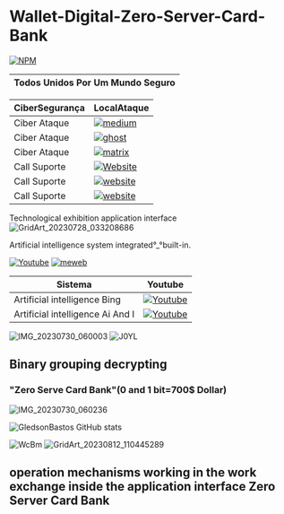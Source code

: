 # Wallet-Digital-Zero-Server-Card-Bank
[![NPM](https://img.shields.io/npm/l/react)](https://github.com/GledsonBastos/Zero-Server-Card-Bank-/blob/61fe2ad49374ccc58ebc32cad8e3c71ba4eb04d3/LICENSE)

|Todos Unidos Por Um Mundo Seguro|
|--|

  | CiberSegurança |LocalAtaque |
|--|--|
|Ciber Ataque|[![medium](https://img.shields.io/badge/Medium-12100E?style=for-the-badge&logo=medium&logoColor=white)](https://cybermap.kaspersky.com/)
|Ciber Ataque |[![ghost](https://img.shields.io/badge/Ghost-000?style=for-the-badge&logo=ghost&logoColor=yellow)](https://attackmap.sonicwall.com/live-attack-map/)
|Ciber Ataque|[![matrix](https://img.shields.io/badge/matrix-000000?style=for-the-badge&logo=Matrix&logoColor=white)](https://threatmap.fortiguard.com/)
|Call Suporte|[![Website](https://img.shields.io/website-up-down-green-red/http/monip.org.svg)](https://www.fbi.gov/)
|Call Suporte|[![website](https://img.shields.io/website-center-down-red-red/http/cv.lbesson.qc.to.svg)](https://www.nsa.gov/)
|Call Suporte|[![website](https://img.shields.io/website-down-down-blue-red/http/cv.lbesson.qc.to.svg)](https://www.cia.gov/)

Technological exhibition application interface
![GridArt_20230728_033208686](https://github.com/GledsonBastos/Wallet-Digital-Zero-Server-Card-Bank/assets/62495617/4f8e39ee-66a8-41bd-a2b3-7fb55b698888)

Artificial intelligence system integrated°_°built-in.

[![Youtube](https://img.shields.io/badge/YouTube-FF0000?style=for-the-badge&logo=youtube&logoColor=white)](https://m.youtube.com/watch?v=tsdyjGJOCWc&t=10s)     [![meweb](https://img.shields.io/badge/website-000000?style=for-the-badge&logo=About.me&logoColor=white)](https://sites.google.com/view/synchronizeservidorzero/)

| Sistema | Youtube |
|--|--|
|Artificial intelligence Bing|[![Youtube](https://img.shields.io/badge/YouTube-FF0000?style=for-the-badge&logo=youtube&logoColor=white)](https://youtu.be/-bkE17GYhng)|
|Artificial intelligence Ai And I|[![Youtube](https://img.shields.io/badge/YouTube-FF0000?style=for-the-badge&logo=youtube&logoColor=white)](https://youtu.be/sAutLbELR0g)|

![IMG_20230730_060003](https://github.com/GledsonBastos/Wallet-Digital-Zero-Server-Card-Bank/assets/62495617/efb5e732-da69-41c8-b2f9-bbdac7957e9c)
![J0YL](https://github.com/GledsonBastos/Wallet-Digital-Zero-Server-Card-Bank/assets/62495617/f33498c8-e216-4390-825a-8665d535c5c9)
## Binary grouping decrypting 
### "Zero Serve Card Bank"(0 and 1 bit=700$ Dollar)
![IMG_20230730_060236](https://github.com/GledsonBastos/Wallet-Digital-Zero-Server-Card-Bank/assets/62495617/66de9a31-3419-407d-8759-b7dceff3dc87)

![GledsonBastos GitHub stats](https://github-readme-stats.vercel.app/api?username=GledsonBastos&show_icons=true&theme=merko)

![WcBm](https://github.com/GledsonBastos/Wallet-Digital-Zero-Server-Card-Bank/assets/62495617/4d4470fb-9e18-4626-99ee-a06d0c438a47)
![GridArt_20230812_110445289](https://github.com/GledsonBastos/Wallet-Digital-Zero-Server-Card-Bank/assets/62495617/843c56c4-0353-4c34-a79c-acbe82a5f16e)
## operation mechanisms working in the work exchange inside the application interface Zero Server Card Bank 



